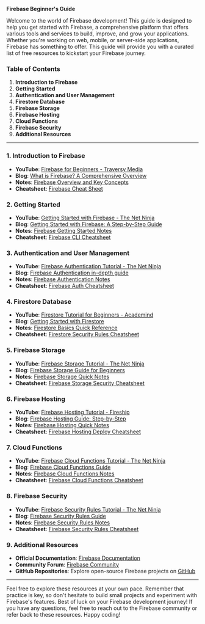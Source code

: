 **Firebase Beginner's Guide**

Welcome to the world of Firebase development! This guide is designed to help you get started with Firebase, a comprehensive platform that offers various tools and services to build, improve, and grow your applications. Whether you're working on web, mobile, or server-side applications, Firebase has something to offer. This guide will provide you with a curated list of free resources to kickstart your Firebase journey.

### Table of Contents

1. **Introduction to Firebase**
2. **Getting Started**
3. **Authentication and User Management**
4. **Firestore Database**
5. **Firebase Storage**
6. **Firebase Hosting**
7. **Cloud Functions**
8. **Firebase Security**
9. **Additional Resources**

---

### 1. Introduction to Firebase

- **YouTube**: [Firebase for Beginners - Traversy Media](https://www.youtube.com/watch?v=PP4Tr0l08NE)
- **Blog**: [What is Firebase? A Comprehensive Overview](https://blog.bitsrc.io/what-is-firebase-a-comprehensive-overview-5f6c91f64cc8)
- **Notes**: [Firebase Overview and Key Concepts](https://yournotes.com/p/firebase-intro-notes)
- **Cheatsheet**: [Firebase Cheat Sheet](https://devhints.io/firebase)

### 2. Getting Started

- **YouTube**: [Getting Started with Firebase - The Net Ninja](https://www.youtube.com/watch?v=v_hR4K4auoQ)
- **Blog**: [Getting Started with Firebase: A Step-by-Step Guide](https://blog.logrocket.com/getting-started-with-firebase-a-step-by-step-guide/)
- **Notes**: [Firebase Getting Started Notes](https://yournotes.com/p/firebase-getting-started)
- **Cheatsheet**: [Firebase CLI Cheatsheet](https://www.freecodecamp.org/news/firebase-cli-commands-cheat-sheet/)

### 3. Authentication and User Management

- **YouTube**: [Firebase Authentication Tutorial - The Net Ninja](https://www.youtube.com/watch?v=unr4s3jd9qA)
- **Blog**: [Firebase Authentication in-depth guide](https://blog.appsignal.com/2021/07/21/firebase-authentication-a-deep-dive.html)
- **Notes**: [Firebase Authentication Notes](https://yournotes.com/p/firebase-authentication)
- **Cheatsheet**: [Firebase Auth Cheatsheet](https://learnsteps.com/firebase-authentication-cheat-sheet/)

### 4. Firestore Database

- **YouTube**: [Firestore Tutorial for Beginners - Academind](https://www.youtube.com/watch?v=FSi95p5cP0o)
- **Blog**: [Getting Started with Firestore](https://codelabs.developers.google.com/codelabs/firestore-web)
- **Notes**: [Firestore Basics Quick Reference](https://yournotes.com/p/firestore-basics)
- **Cheatsheet**: [Firestore Security Rules Cheatsheet](https://gist.github.com/jthegedus/80e7884a4bb0ddcda8eb73b2c9897ca4)

### 5. Firebase Storage

- **YouTube**: [Firebase Storage Tutorial - The Net Ninja](https://www.youtube.com/watch?v=-I2N8OE3XSk)
- **Blog**: [Firebase Storage Guide for Beginners](https://www.positronx.io/firebase-storage-ionic-4-tutorial-with-example/)
- **Notes**: [Firebase Storage Quick Notes](https://yournotes.com/p/firebase-storage)
- **Cheatsheet**: [Firebase Storage Security Cheatsheet](https://learnsteps.com/firebase-storage-security-rules-cheat-sheet/)

### 6. Firebase Hosting

- **YouTube**: [Firebase Hosting Tutorial - Fireship](https://www.youtube.com/watch?v=LOeioOKUKI8)
- **Blog**: [Firebase Hosting Guide: Step-by-Step](https://www.section.io/engineering-education/firebase-hosting/)
- **Notes**: [Firebase Hosting Quick Notes](https://yournotes.com/p/firebase-hosting)
- **Cheatsheet**: [Firebase Hosting Deploy Cheatsheet](https://firebasehosting.web.app/)

### 7. Cloud Functions

- **YouTube**: [Firebase Cloud Functions Tutorial - The Net Ninja](https://www.youtube.com/watch?v=9kRgVxULbag)
- **Blog**: [Firebase Cloud Functions Guide](https://blog.appsignal.com/2020/06/24/firebase-cloud-functions-the-basics.html)
- **Notes**: [Firebase Cloud Functions Notes](https://yournotes.com/p/firebase-cloud-functions)
- **Cheatsheet**: [Firebase Cloud Functions Cheatsheet](https://devhints.io/firebase-functions)

### 8. Firebase Security

- **YouTube**: [Firebase Security Rules Tutorial - The Net Ninja](https://www.youtube.com/watch?v=eXs1B9k2NGU)
- **Blog**: [Firebase Security Rules Guide](https://firebase.google.com/docs/rules)
- **Notes**: [Firebase Security Rules Notes](https://yournotes.com/p/firebase-security-rules)
- **Cheatsheet**: [Firebase Security Rules Cheatsheet](https://learnsteps.com/firebase-security-rules-cheat-sheet/)

### 9. Additional Resources

- **Official Documentation**: [Firebase Documentation](https://firebase.google.com/docs)
- **Community Forum**: [Firebase Community](https://firebase.google.com/community)
- **GitHub Repositories**: Explore open-source Firebase projects on [GitHub](https://github.com/topics/firebase)

---

Feel free to explore these resources at your own pace. Remember that practice is key, so don't hesitate to build small projects and experiment with Firebase's features. Best of luck on your Firebase development journey! If you have any questions, feel free to reach out to the Firebase community or refer back to these resources. Happy coding!